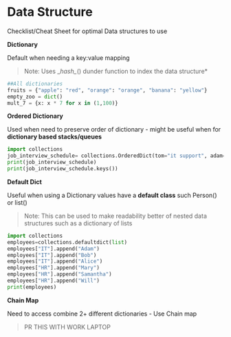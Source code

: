 Data Structure
=======
Checklist/Cheat Sheet for optimal Data structures to use

**Dictionary**

Default when needing a key:value mapping

>Note: Uses \__hash\__() dunder function to index the data structure*
```python
##All dictionaries
fruits = {"apple": "red", "orange": "orange", "banana": "yellow"}
empty_zoo = dict()
mult_7 = {x: x * 7 for x in (1,100)}
```


**Ordered Dictionary**

Used when need to preserve order of dictionary - might be useful when for **dictionary based stacks/queues**
```python
import collections
job_interview_schedule= collections.OrderedDict(tom="it support", adam="engineer", alice="sr. engineer")
print(job_interview_schedule)
print(job_interview_schedule.keys())
```

**Default Dict**

Useful when using a Dictionary values have a **default class** such Person() or list()

>Note: This can be used to make readability better of nested data structures such as a dictionary of lists

```python
import collections
employees=collections.defaultdict(list)
employees["IT"].append("Adam")
employees["IT"].append("Bob")
employees["IT"].append("Alice")
employees["HR"].append("Mary")
employees["HR"].append("Samantha")
employees["HR"].append("Will")
print(employees)
```

**Chain Map**

Need to access combine 2+ different dictionaries - Use Chain map
> PR THIS WITH WORK LAPTOP         
```python

```

                                                                                                                   